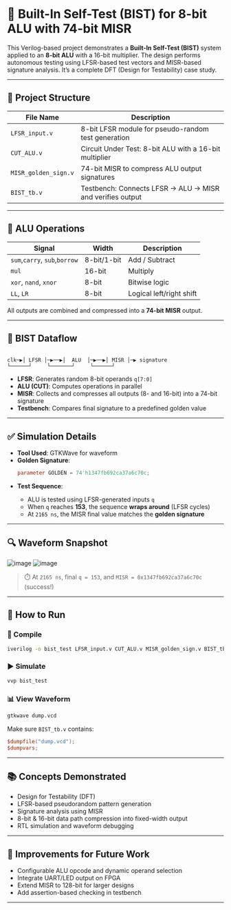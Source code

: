 # 🧪 Built-In Self-Test (BIST) for 8-bit ALU with 74-bit MISR

This Verilog-based project demonstrates a **Built-In Self-Test (BIST)** system applied to an **8-bit ALU** with a 16-bit multiplier. The design performs autonomous testing using LFSR-based test vectors and MISR-based signature analysis. It’s a complete DFT (Design for Testability) case study.

---

## 📁 Project Structure

| File Name           | Description |
|---------------------|-------------|
| `LFSR_input.v`       | 8-bit LFSR module for pseudo-random test generation |
| `CUT_ALU.v`          | Circuit Under Test: 8-bit ALU with a 16-bit multiplier |
| `MISR_golden_sign.v` | 74-bit MISR to compress ALU output signatures |
| `BIST_tb.v`          | Testbench: Connects LFSR → ALU → MISR and verifies output |

---

## 🔧 ALU Operations

| Signal          | Width  | Description               |
|------------------|--------|---------------------------|
| `sum`,`carry`, `sub`,`borrow`     | 8-bit/1-bit  | Add / Subtract            |
| `mul`            | 16-bit | Multiply                  |
| `xor`, `nand`, `xnor` | 8-bit | Bitwise logic |
| `LL`, `LR`       | 8-bit  | Logical left/right shift  |

All outputs are combined and compressed into a **74-bit MISR** output.

---

## 🔁 BIST Dataflow


```

clk─▶│ LFSR │─▶──▶│  ALU  │─▶──▶│ MISR │─▶ signature
└──────┘     └───────┘     └──────┘

````

- **LFSR**: Generates random 8-bit operands `q[7:0]`
- **ALU (CUT)**: Computes operations in parallel
- **MISR**: Collects and compresses all outputs (8- and 16-bit) into a 74-bit signature
- **Testbench**: Compares final signature to a predefined golden value

---

## ✅ Simulation Details

- **Tool Used**: GTKWave for waveform
- **Golden Signature**:
  ```verilog
  parameter GOLDEN = 74'h1347fb692ca37a6c70c;


* **Test Sequence**:

  * ALU is tested using LFSR-generated inputs `q`
  * When `q` reaches **153**, the sequence **wraps around** (LFSR cycles)
  * At `2165 ns`, the MISR final value matches the **golden signature**

---

## 🔍 Waveform Snapshot

![image](https://github.com/user-attachments/assets/49e65cbe-1b05-4360-8bf4-f1f1c5819bb8)
![image](https://github.com/user-attachments/assets/cd6011ef-a8f0-43de-b0f8-7114ad2420d8)


> ⏱️ At `2165 ns`, final `q = 153`, and `MISR = 0x1347fb692ca37a6c70c` (success!)

---

## 🧪 How to Run

### 🔧 Compile

```bash
iverilog -o bist_test LFSR_input.v CUT_ALU.v MISR_golden_sign.v BIST_tb.v
```

### ▶️ Simulate

```bash
vvp bist_test
```

### 📊 View Waveform

```bash
gtkwave dump.vcd
```

Make sure `BIST_tb.v` contains:

```verilog
$dumpfile("dump.vcd");
$dumpvars;
```

---

## 📚 Concepts Demonstrated

* Design for Testability (DFT)
* LFSR-based pseudorandom pattern generation
* Signature analysis using MISR
* 8-bit & 16-bit data path compression into fixed-width output
* RTL simulation and waveform debugging

---

## 🚀 Improvements for Future Work

* Configurable ALU opcode and dynamic operand selection
* Integrate UART/LED output on FPGA
* Extend MISR to 128-bit for larger designs
* Add assertion-based checking in testbench

---


